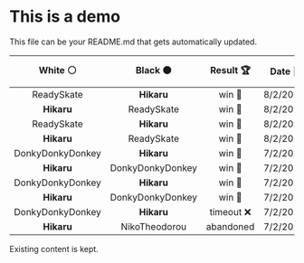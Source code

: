 # This is a demo

This file can be your README.md that gets automatically updated.

<!--START_SECTION:chessStats-->
<!-- Automatically generated with https://github.com/Balastrong/chess-stats-action -->

| White ⚪ | Black ⚫ | Result 🏆 | Date 📅 | Position 🗺️ |
|:---:|:---:|:---:|:---:|:---:|
| ReadySkate | **Hikaru** | win 🥇 | 8/2/2025 | <a href="http://www.ee.unb.ca/cgi-bin/tervo/fen.pl?select=5R2/2k1pp2/6b1/Np4p1/8/1P1p1PK1/2r3P1/8 w - - 0 41">Link</a> |
| **Hikaru** | ReadySkate | win 🥇 | 8/2/2025 | <a href="http://www.ee.unb.ca/cgi-bin/tervo/fen.pl?select=8/k4p2/1q2bp2/2R1b2p/Qp2p3/1P2P2P/2P2PP1/7K b - - 2 33">Link</a> |
| ReadySkate | **Hikaru** | win 🥇 | 8/2/2025 | <a href="http://www.ee.unb.ca/cgi-bin/tervo/fen.pl?select=r7/p1k1p3/1pp1Qbp1/3p4/3q2P1/3P4/PP3P2/1K2R3 w - - 1 29">Link</a> |
| **Hikaru** | ReadySkate | win 🥇 | 8/2/2025 | <a href="http://www.ee.unb.ca/cgi-bin/tervo/fen.pl?select=3k2r1/1R3R2/p1p5/8/3P2p1/1P2P1np/P1PN4/6K1 b - - 0 33">Link</a> |
| DonkyDonkyDonkey | **Hikaru** | win 🥇 | 7/2/2025 | <a href="http://www.ee.unb.ca/cgi-bin/tervo/fen.pl?select=8/7p/6p1/2P2nP1/5k1K/7P/8/8 w - - 1 74">Link</a> |
| **Hikaru** | DonkyDonkyDonkey | win 🥇 | 7/2/2025 | <a href="http://www.ee.unb.ca/cgi-bin/tervo/fen.pl?select=r4rk1/p2qBp2/2bp1Pp1/2p3Qp/1p2P3/3P1R2/PbP1N1PP/R5K1 b - - 1 19">Link</a> |
| DonkyDonkyDonkey | **Hikaru** | win 🥇 | 7/2/2025 | <a href="http://www.ee.unb.ca/cgi-bin/tervo/fen.pl?select=8/2R2Qbk/6p1/7p/4p2P/5pPK/6q1/8 w - - 14 84">Link</a> |
| **Hikaru** | DonkyDonkyDonkey | win 🥇 | 7/2/2025 | <a href="http://www.ee.unb.ca/cgi-bin/tervo/fen.pl?select=8/2b5/N1P2k2/6p1/2Pp2P1/3P1K2/8/8 b - - 4 48">Link</a> |
| DonkyDonkyDonkey | **Hikaru** | timeout ❌ | 7/2/2025 | <a href="http://www.ee.unb.ca/cgi-bin/tervo/fen.pl?select=8/5pk1/1p1p1qp1/1P1P4/3b4/8/2R2PQ1/5BK1 b - - 8 58">Link</a> |
| **Hikaru** | NikoTheodorou | abandoned  | 7/2/2025 | <a href="http://www.ee.unb.ca/cgi-bin/tervo/fen.pl?select=2k1r3/pp1p4/1nnP1b2/2q5/5p1p/N1P2NpP/PP2B1P1/R5KQ w - - 0 26">Link</a> |

<!--END_SECTION:chessStats-->

Existing content is kept.
